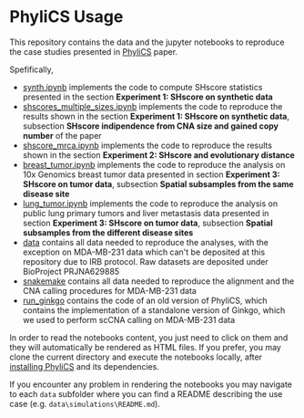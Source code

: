 # PhyliCS Usage
This repository contains the data and the jupyter notebooks to reproduce the case studies presented in [PhyliCS](https://github.com/bioinformatics-polito/PhyliCS/tree/master) paper.

Spefifically, 
- [synth.ipynb](https://github.com/bioinformatics-polito/PhyliCS_usage/blob/main/synth.ipynb) implements the code to compute SHscore statistics presented in the section **Experiment 1: SHscore on synthetic data**
- [shscores_multiple_sizes.ipynb](https://github.com/bioinformatics-polito/PhyliCS_usage/blob/main/shscores_multiple_sizes.ipynb) implements the code to reproduce the results shown in the section **Experiment 1: SHscore on synthetic data**, subsection **SHscore indipendence from CNA size and gained copy number** of the paper
- [shscore_mrca.ipynb](https://github.com/bioinformatics-polito/PhyliCS_usage/blob/main/shscore_mrca.ipynb) implements the code to reproduce the results shown in the section **Experiment 2: SHscore and evolutionary distance** 
- [breast_tumor.ipynb](https://github.com/bioinformatics-polito/PhyliCS_usage/blob/main/breast_tumor.ipynb) implements the code to reproduce the analysis on 10x Genomics breast tumor data presented in section **Experiment 3: SHscore on tumor data**, subsection **Spatial subsamples from the same disease site**
- [lung_tumor.ipynb](https://github.com/bioinformatics-polito/PhyliCS_usage/blob/main/lung_tumor.ipynb) implements the code to reproduce the analysis on public lung primary tumors and liver metastasis data presented in section **Experiment 3: SHscore on tumor data**, subsection **Spatial subsamples from the different disease sites**
- [data](https://github.com/bioinformatics-polito/PhyliCS_usage/tree/main/data) contains all data needed to reproduce the analyses, with the exception on MDA-MB-231 data which can't be deposited at this repository due to IRB protocol. Raw datasets are deposited under BioProject PRJNA629885
- [snakemake](https://github.com/bioinformatics-polito/PhyliCS_usage/tree/main/snakemake) contains all data needed to reproduce the alignment and the CNA calling procedures for MDA-MB-231 data
- [run_ginkgo](https://github.com/bioinformatics-polito/PhyliCS_usage/tree/main/run_ginkgo) contains the code of an old version of PhyliCS, which contains the implementation of a standalone version of Ginkgo, which we used to perform scCNA calling on MDA-MB-231 data

In order to read the notebooks content, you just need to click on them and they will automatically be rendered as HTML files. If you prefer, you may clone the current directory and execute the notebooks locally, after [installing PhyliCS](https://github.com/bioinformatics-polito/PhyliCS#installation-and-setup-instructions) and its dependencies.

If you encounter any problem in rendering the notebooks you may navigate to each `data` subfolder where you can find a README describing the use case (e.g. `data\simulations\README.md`).
